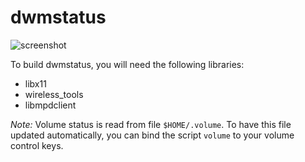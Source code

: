 dwmstatus
=========

![screenshot](http://pictat.com/i/2013/5/30/374992013053018.png)

To build dwmstatus, you will need the following libraries:

* libx11
* wireless_tools
* libmpdclient

*Note:* Volume status is read from file `$HOME/.volume`. To have this file updated
automatically, you can bind the script `volume` to your volume control keys.
